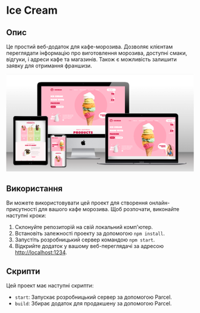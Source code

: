 # Ice Cream

## Опис

Це простий веб-додаток для кафе-морозива. Дозволяє клієнтам переглядати
інформацію про виготовлення морозива, доступні смаки, відгуки, і адреси кафе та
магазинів. Також є можливість залишити заявку для отримання франшизи.

![Додаток Ice Cream](/assets/ice_cream_screen.png)

## Використання

Ви можете використовувати цей проект для створення онлайн-присутності для вашого
кафе морозива. Щоб розпочати, виконайте наступні кроки:

1. Склонуйте репозиторій на свій локальний комп'ютер.
2. Встановіть залежності проекту за допомогою `npm install`.
3. Запустіть розробницький сервер командою `npm start`.
4. Відкрийте додаток у вашому веб-переглядачі за адресою
   [http://localhost:1234](http://localhost:1234).

## Скрипти

Цей проект має наступні скрипти:

- `start`: Запускає розробницький сервер за допомогою Parcel.
- `build`: Збирає додаток для продакшену за допомогою Parcel.
